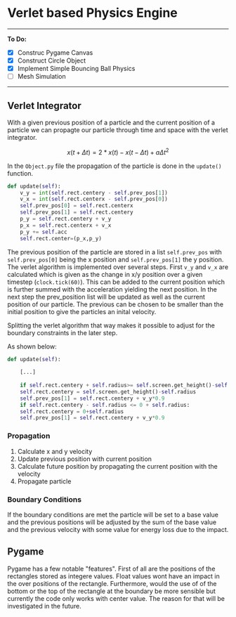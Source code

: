 # Verlet based Physics Engine

---

**To Do:**
+ [x] Construc Pygame Canvas
+ [x] Construct Circle Object
+ [x] Implement Simple Bouncing Ball Physics
+ [ ] Mesh Simulation

---

## Verlet Integrator

With a given previous position of a particle and the current position of a particle we can propagte our particle through time and space with the verlet integrator.

$$x(t+\Delta t) = 2*x(t) - x(t-\Delta t)+a\Delta t^2$$

In the `Object.py` file the propagation of the particle is done in the `update()` function.

```python
def update(self):
    v_y = int(self.rect.centery - self.prev_pos[1])
    v_x = int(self.rect.centerx - self.prev_pos[0])
    self.prev_pos[0] = self.rect.centerx
    self.prev_pos[1] = self.rect.centery
    p_y = self.rect.centery + v_y
    p_x = self.rect.centerx + v_x
    p_y += self.acc
    self.rect.center=(p_x,p_y)
```

The previous position of the particle are stored in a list `self.prev_pos` with `self.prev_pos[0]` being the x position
and `self.prev_pos[1]` the y position. The verlet algorithm is implemented over several steps. First `v_y` and `v_x`
are calculated which is given as the change in x/y position over a given timestep (`clock.tick(60)`). This can be added to
the current position which is further summed with the acceleration yielding the next position. In the next step
the prev_position list will be updated as well as the current position of our particle.
The previous can be chosen to be smaller than the initial position to give the particles 
an inital velocity.

Splitting the verlet algorithm that way makes it possible to adjust for the boundary constraints in the later step.

As shown below:

```python
def update(self):
    
    [...]
    
    if self.rect.centery + self.radius>= self.screen.get_height()-self.radius:
    self.rect.centery = self.screen.get_height()-self.radius
    self.prev_pos[1] = self.rect.centery + v_y*0.9
    if self.rect.centery - self.radius <= 0 + self.radius:
    self.rect.centery = 0+self.radius
    self.prev_pos[1] = self.rect.centery + v_y*0.9
```

### Propagation

1. Calculate x and y velocity
2. Update previous position with current position
3. Calculate future position by propagating the current position with the velocity
4. Propagate particle
   
### Boundary Conditions

If the boundary conditions are met the particle will be set to a base value and the previous positions will be adjusted by the sum of the base value and the previous velocity with some value for energy loss due to the impact.

## Pygame

Pygame has a few notable "features". First of all are the positions of the rectangles stored as integere values. Float values wont have an impact in the over positions of the rectangle. Furthermore, would the use of of the bottom or the top of the rectangle at the boundary be more sensible but currently the code only works with center value. The reason for that will be investigated in the future.


